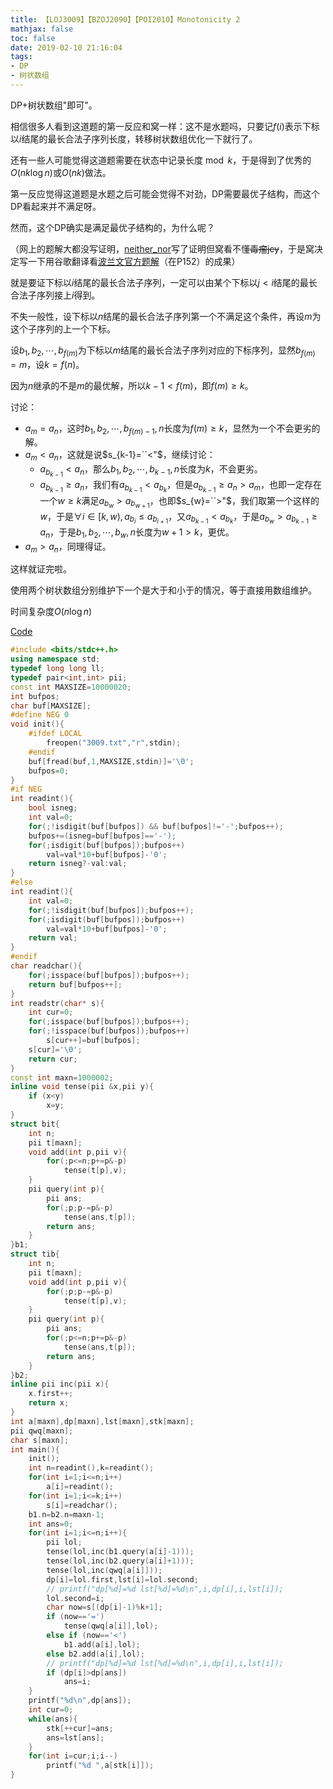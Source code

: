 ```yaml
---
title: 【LOJ3009】【BZOJ2090】【POI2010】Monotonicity 2
mathjax: false
toc: false
date: 2019-02-10 21:16:04
tags:
- DP
- 树状数组
---
```


DP+树状数组"即可"。

<!-- more -->

相信很多人看到这道题的第一反应和窝一样：这不是水题吗，只要记$f(i)$表示下标以$i$结尾的最长合法子序列长度，转移树状数组优化一下就行了。

还有一些人可能觉得这道题需要在状态中记录长度$\bmod k$，于是得到了优秀的$O(nk\log n)$或$O(nk)$做法。

第一反应觉得这道题是水题之后可能会觉得不对劲，DP需要最优子结构，而这个DP看起来并不满足呀。

然而，这个DP确实是满足最优子结构的，为什么呢？

（网上的题解大都没写证明，[neither_nor](https://blog.csdn.net/neither_nor/article/details/52557379)写了证明但窝看不懂<s>毒瘤jcy</s>，于是窝决定写一下用谷歌翻译看[波兰文官方题解](https://oi.edu.pl/static/attachment/20110704/oi17.pdf)（在P152）的成果）

就是要证下标以$i$结尾的最长合法子序列，一定可以由某个下标以$j<i$结尾的最长合法子序列接上$i$得到。

不失一般性，设下标以$n$结尾的最长合法子序列第一个不满足这个条件，再设$m$为这个子序列的上一个下标。

设$b_1,b_2,\cdots,b_{f(m)}$为下标以$m$结尾的最长合法子序列对应的下标序列，显然$b_{f(m)}=m$，设$k=f(n)$。

因为$n$继承的不是$m$的最优解，所以$k-1<f(m)$，即$f(m)\geq k$。

讨论：

- $a_m=a_n$，这时$b_1,b_2,\cdots,b_{f(m)-1},n$长度为$f(m) \geq k$，显然为一个不会更劣的解。
- $a_m<a_n$，这就是说$s_{k-1}=``<"$，继续讨论：
  - $a_{b_{k-1}}<a_n$，那么$b_1,b_2,\cdots,b_{k-1},n$长度为$k$，不会更劣。
  - $a_{b_{k-1}}\geq a_n$，我们有$a_{b_{k-1}}<a_{b_k}$，但是$a_{b_{k-1}}\geq a_n>a_m$，也即一定存在一个$w\geq k$满足$a_{b_w}>a_{b_{w+1}}$，也即$s_{w}=``>"$，我们取第一个这样的$w$，于是$\forall i \in [k,w), a_{b_i}\leq a_{b_{i+1}}$，又$a_{b_{k-1}}<a_{b_k}$，于是$a_{b_w}>a_{b_{k-1}}\geq a_n$，于是$b_1,b_2,\cdots,b_{w},n$长度为$w+1>k$，更优。
- $a_m>a_n$，同理得证。

这样就证完啦。

使用两个树状数组分别维护下一个是大于和小于的情况，等于直接用数组维护。

时间复杂度$O(n\log n)$

[Code](https://github.com/q234rty/OJ-Codes/blob/master/LibreOJ/3009.cpp)

```cpp
#include <bits/stdc++.h>
using namespace std;
typedef long long ll;
typedef pair<int,int> pii;
const int MAXSIZE=10000020;
int bufpos;
char buf[MAXSIZE];
#define NEG 0
void init(){
	#ifdef LOCAL
		freopen("3009.txt","r",stdin);
	#endif
	buf[fread(buf,1,MAXSIZE,stdin)]='\0';
	bufpos=0;
}
#if NEG
int readint(){
	bool isneg;
	int val=0;
	for(;!isdigit(buf[bufpos]) && buf[bufpos]!='-';bufpos++);
	bufpos+=(isneg=buf[bufpos]=='-');
	for(;isdigit(buf[bufpos]);bufpos++)
		val=val*10+buf[bufpos]-'0';
	return isneg?-val:val;
}
#else
int readint(){
	int val=0;
	for(;!isdigit(buf[bufpos]);bufpos++);
	for(;isdigit(buf[bufpos]);bufpos++)
		val=val*10+buf[bufpos]-'0';
	return val;
}
#endif
char readchar(){
	for(;isspace(buf[bufpos]);bufpos++);
	return buf[bufpos++];
}
int readstr(char* s){
	int cur=0;
	for(;isspace(buf[bufpos]);bufpos++);
	for(;!isspace(buf[bufpos]);bufpos++)
		s[cur++]=buf[bufpos];
	s[cur]='\0';
	return cur;
}
const int maxn=1000002;
inline void tense(pii &x,pii y){
	if (x<y)
		x=y;
}
struct bit{
	int n;
	pii t[maxn];
	void add(int p,pii v){
		for(;p<=n;p+=p&-p)
			tense(t[p],v);
	}
	pii query(int p){
		pii ans;
		for(;p;p-=p&-p)
			tense(ans,t[p]);
		return ans;
	}
}b1;
struct tib{
	int n;
	pii t[maxn];
	void add(int p,pii v){
		for(;p;p-=p&-p)
			tense(t[p],v);
	}
	pii query(int p){
		pii ans;
		for(;p<=n;p+=p&-p)
			tense(ans,t[p]);
		return ans;
	}
}b2;
inline pii inc(pii x){
	x.first++;
	return x;
}
int a[maxn],dp[maxn],lst[maxn],stk[maxn];
pii qwq[maxn];
char s[maxn];
int main(){
	init();
	int n=readint(),k=readint();
	for(int i=1;i<=n;i++)
		a[i]=readint();
	for(int i=1;i<=k;i++)
		s[i]=readchar();
	b1.n=b2.n=maxn-1;
	int ans=0;
	for(int i=1;i<=n;i++){
		pii lol;
		tense(lol,inc(b1.query(a[i]-1)));
		tense(lol,inc(b2.query(a[i]+1)));
		tense(lol,inc(qwq[a[i]]));
		dp[i]=lol.first,lst[i]=lol.second;
		// printf("dp[%d]=%d lst[%d]=%d\n",i,dp[i],i,lst[i]);
		lol.second=i;
		char now=s[(dp[i]-1)%k+1];
		if (now=='=')
			tense(qwq[a[i]],lol);
		else if (now=='<')
			b1.add(a[i],lol);
		else b2.add(a[i],lol);
		// printf("dp[%d]=%d lst[%d]=%d\n",i,dp[i],i,lst[i]);
		if (dp[i]>dp[ans])
			ans=i;
	}
	printf("%d\n",dp[ans]);
	int cur=0;
	while(ans){
		stk[++cur]=ans;
		ans=lst[ans];
	}
	for(int i=cur;i;i--)
		printf("%d ",a[stk[i]]);
}
```






